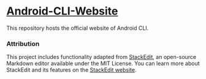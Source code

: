 # [Android-CLI-Website](https://thedinkardubey.github.io/Android-CLI-Website/)
This repository hosts the official website of Android CLI.
### Attribution
This project includes functionality adapted from [StackEdit](https://github.com/benweet/stackedit), an open-source Markdown editor available under the MIT License. You can learn more about StackEdit and its features on the [StackEdit website](https://stackedit.io/).
